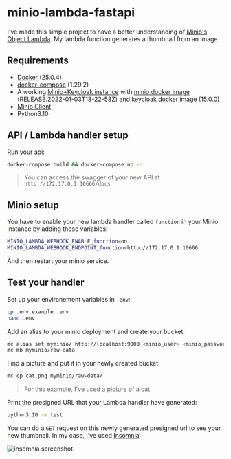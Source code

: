 # minio-lambda-fastapi

I've made this simple project to have a better understanding of [Minio's Object Lambda](https://min.io/docs/minio/linux/developers/transforms-with-object-lambda.html). My lambda function generates a thumbnail from an image.

## Requirements

- [Docker](https://www.docker.com/) (25.0.4)
- [docker-compose](https://docs.docker.com/compose/) (1.29.2)
- A working [Minio+Keycloak instance](https://github.com/cht42/minio-keycloak) with [minio docker image](https://quay.io/repository/minio/minio?tab=tags&tag=latest) (RELEASE.2022-01-03T18-22-58Z) and [keycloak docker image](https://quay.io/repository/keycloak/keycloak) (15.0.0)
- [Minio Client](https://github.com/minio/mc)
- Python3.10

## API / Lambda handler setup

Run your api:

```bash
docker-compose build && docker-compose up -d
```

> You can access the swagger of your new API at `http://172.17.0.1:10666/docs`

## Minio setup

You have to enable your new lambda handler called `function` in your Minio instance by adding these variables:

```bash
MINIO_LAMBDA_WEBHOOK_ENABLE_function=on 
MINIO_LAMBDA_WEBHOOK_ENDPOINT_function=http://172.17.0.1:10666
```

And then restart your minio service.

## Test your handler

Set up your environement variables in `.env`: 

```bash
cp .env.example .env
nano .env
```

Add an alias to your minio deployment and create your bucket:

```bash
mc alias set myminio/ http://localhost:9000 <minio_user> <minio_password>
mc mb myminio/raw-data
```

Find a picture and put it in your newly created bucket:

```bash
mc cp cat.png myminio/raw-data/
```
> For this example, I've used a picture of a cat

Print the presigned URL that your Lambda handler have generated:

```bash
python3.10 -m test
```

You can do a `GET` request on this newly generated presigned url to see your new thumbnail. In my case, I've used [Insomnia](https://docs.insomnia.rest/insomnia/install)

![insomnia screenshot](example/insomnia_examples.png)

